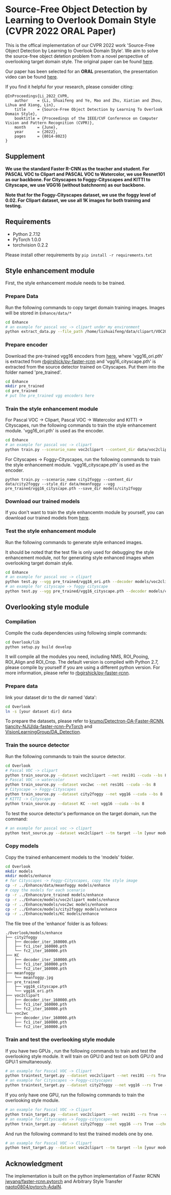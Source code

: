 # Source-Free Object Detection by Learning to Overlook Domain Style (CVPR 2022 ORAL Paper)

This is the offical implementation of our CVPR 2022 work 'Source-Free Object Detection by Learning to Overlook Domain Style'. We aim to solve the source-free object detetion problem from a novel perspective of overlooking target domain style. The original paper can be found [here](https://openaccess.thecvf.com/content/CVPR2022/html/Li_Source-Free_Object_Detection_by_Learning_To_Overlook_Domain_Style_CVPR_2022_paper.html).

Our paper has been selected for an **ORAL** presentation, the presentation video can be found [here](https://www.youtube.com/watch?v=A7vBStzBZLY).

If you find it helpful for your research, please consider citing:

```
@InProceedings{Li_2022_CVPR,
    author    = {Li, Shuaifeng and Ye, Mao and Zhu, Xiatian and Zhou, Lihua and Xiong, Lin},
    title     = {Source-Free Object Detection by Learning To Overlook Domain Style},
    booktitle = {Proceedings of the IEEE/CVF Conference on Computer Vision and Pattern Recognition (CVPR)},
    month     = {June},
    year      = {2022},
    pages     = {8014-8023}
}
```
## Supplement
**We use the standard Faster R-CNN as the teacher and student. For PASCAL VOC to Clipart and PASCAL VOC to Watercolor, we use Resnet101 as our backbone. For Cityscapes to Foggy-Cityscapes and KITTI to Cityscape, we use VGG16 (without batchnorm) as our backbone.**

**Note that for the Foggy-Cityscapes dataset, we use the foggy level of 0.02. For Clipart dataset, we use all 1K images for both training and testing.**

## Requirements

- Python 2.7.12
- PyTorch 1.0.0
- torchvision 0.2.2

Please install other requirements by `pip install -r requirements.txt`

## Style enhancement module

First, the style enhancement module needs to be trained.

### Prepare Data

Run the following commands to copy target domain training images. Images will be stored in `Enhance/data/*`

```bash
cd Enhance
# an example for pascal voc -> clipart under my environment
python extract_data.py --file_path /home/lishuaifeng/data/clipart/VOC2007/ImageSets/Main/traintest1k.txt --images_folder /home/lishuaifeng/data/clipart/VOC2007/JPEGImages --scenario_name voc2clipart --image_suffix jpg
```
### Prepare encoder
Download the pre-trained vgg16 encoders from [here](https://drive.google.com/file/d/1d0lR7Nkt_iRjH-xY7a2Aq8nuUvm_jAuc/view?usp=sharing), where 'vgg16_ori.pth' is extracted from [rbgirshick/py-faster-rcnn](https://github.com/jwyang/faster-rcnn.pytorch#pretrained-model) and 'vgg16_cityscape.pth' is extracted from the source detector trained on Cityscapes. Put them into the folder named 'pre_trained'.
```bash
cd Enhance
mkdir pre_trained
cd pre_trained
# put the pre_trained vgg encoders here
```

### Train the style enhancement module
For Pascal VOC -> Clipart, Pascal VOC -> Watercolor and KITTI -> Cityscapes, run the following commands to train the style enhancement module. 'vgg16_ori.pth' is used as the encoder.
```bash
cd Enhance
# an example for pascal voc -> clipart
python train.py --scenario_name voc2clipart --content_dir data/voc2clipart --style_dir data/voc2clipart --vgg pre_trained/vgg16_ori.pth --save_dir models/voc2clipart
```
For Cityscapes -> Foggy-Cityscapes, run the following commands to train the style enhancement module. 'vgg16_cityscape.pth' is used as the encoder.
```
python train.py --scenario_name city2foggy --content_dir data/city2foggy --style_dir data/meanfoggy --vgg pre_trained/vgg16_cityscape.pth --save_dir models/city2foggy
```
### Download our trained models
If you don't want to train the style enhancemtn module by yourself, you can download our trained models from [here](https://drive.google.com/file/d/1klPyu_ql9tQZPKmwlSsF4Z4hbLy5q2fa/view?usp=sharing).
### Test the style enhancement module
Run the following commands to generate style enhanced images.

It should be noted that the test file is only used for debugging the style enhancement module, not for generating style enhanced images when overlooking target domain style.
```bash
cd Enhance
# an example for pascal voc -> clipart
python test.py --vgg pre_trained/vgg16_ori.pth --decoder models/voc2clipart/decoder_iter_160000.pth --fc1 models/voc2clipart/fc1_iter_160000.pth --fc2 models/voc2clipart/fc2_iter_160000.pth --content_dir data/voc2clipart --style_dir data/voc2clipart --output output/voc2clipart --alpha 1.0
# an example for cityscape -> foggy cityscape
python test.py --vgg pre_trained/vgg16_cityscape.pth --decoder models/city2foggy/decoder_iter_160000.pth --fc1 models/city2foggy/fc1_iter_160000.pth --fc2 models/city2foggy/fc2_iter_160000.pth --content_dir data/city2foggy --style_dir data/meanfoggy --output output/city2foggy --alpha 1.0
```

## Overlooking style module

### Compilation

Compile the cuda dependencies using following simple commands:

```bash 
cd Overlook/lib
python setup.py build develop
```
It will compile all the modules you need, including NMS, ROI_Pooing, ROI_Align and ROI_Crop. The default version is compiled with Python 2.7, please compile by yourself if you are using a different python version. For more information, please refer to [rbgirshick/py-faster-rcnn](https://github.com/jwyang/faster-rcnn.pytorch/tree/pytorch-1.0#compilation).

### Prepare data
link your dataset dir to the dir named 'data':
```bash
cd Overlook
ln -s [your dataset dir] data
```
To prepare the datasets, please refer to [krumo/Detectron-DA-Faster-RCNN](https://github.com/krumo/Detectron-DA-Faster-RCNN#usage-example), [tiancity-NJU/da-faster-rcnn-PyTorch](https://github.com/tiancity-NJU/da-faster-rcnn-PyTorch) and [VisionLearningGroup/DA_Detection](https://github.com/VisionLearningGroup/DA_Detection#data-preparation).

### Train the source detector
Run the following commands to train the source detector.
```bash
cd Overlook
# Pascal VOC -> clipart
python train_source.py --dataset voc2clipart --net res101 --cuda --bs 8
# Pascal VOC -> watercolor
python train_source.py --dataset voc2wc --net res101 --cuda --bs 8
# Cityscape -> Foggy-Cityscapes
python train_source.py --dataset city2foggy --net vgg16 --cuda --bs 8
# KITTI -> Cityscape
python train_source.py --dataset KC --net vgg16 --cuda --bs 8
```
To test the source detector's performance on the target domain, run the command:
```bash
# an example for pascal voc -> clipart
python test_source.py --dataset voc2clipart --tm target --lm [your model path] --net res101 --cuda
```

### Copy models
Copy the trained enhancement models to the 'models' folder. 
```bash
cd Overlook
mkdir models
mkdir models/enhance
# for Cityscapes -> Foggy-Cityscapes, copy the style image
cp -r ../Enhance/data/meanfoggy models/enhance
# copy the models for each scenario
cp -r ../Enhance/pre_trained models/enhance
cp -r ../Enhance/models/voc2clipart models/enhance
cp -r ../Enhance/models/voc2wc models/enhance
cp -r ../Enhance/models/city2foggy models/enhance
cp -r ../Enhance/models/KC models/enhance
```
The file tree of the 'enhance' folder is as follows:
```
./Overlook/models/enhance
├── city2foggy
│   ├── decoder_iter_160000.pth
│   ├── fc1_iter_160000.pth
│   └── fc2_iter_160000.pth
├── KC
│   ├── decoder_iter_160000.pth
│   ├── fc1_iter_160000.pth
│   └── fc2_iter_160000.pth
├── meanfoggy
│   └── meanfoggy.jpg
├── pre_trained
│   ├── vgg16_cityscape.pth
│   └── vgg16_ori.pth
├── voc2clipart
│   ├── decoder_iter_160000.pth
│   ├── fc1_iter_160000.pth
│   └── fc2_iter_160000.pth
└── voc2wc
    ├── decoder_iter_160000.pth
    ├── fc1_iter_160000.pth
    └── fc2_iter_160000.pth
```
### Train and test the overlooking style module
If you have two GPUs , run the following commands to train and test the overlooking style module. It will train on GPU:0 and test on both GPU:0 and GPU:1 simultaneously.
```bash
# an example for Pascal VOC -> Clipart
python traintest_target.py --dataset voc2clipart --net res101 --rs True --checksession_source [your source detector session] --checkepoch_source [your source detector epoch] --checkpoint_source [your source detector point] --bs 1 --cuda --epochs 3 --random_style --style_add_alpha 1.0 --encoder_path models/enhance/pre_trained/vgg16_ori.pth --decoder_path models/enhance/voc2clipart/decoder_iter_160000.pth --fc1 models/enhance/voc2clipart/fc1_iter_160000.pth --fc2 models/enhance/voc2clipart/fc2_iter_160000.pth
# an example for Cityscapes -> Foggy-cityscapes
python traintest_target.py --dataset city2foggy --net vgg16 --rs True --checksession_source [your source detector session] --checkepoch_source [your source detector epoch] --checkpoint_source [your source detector point] --bs 1 --cuda --epochs 1 --style_add_alpha 0.4 --style_path models/enhance/meanfoggy/meanfoggy.jpg --encoder_path models/enhance/pre_trained/vgg16_cityscape.pth --decoder_path models/enhance/city2foggy/decoder_iter_160000.pth --fc1 models/enhance/city2foggy/fc1_iter_160000.pth --fc2 models/vgg16/city2foggy/fc2_iter_160000.pth
```
If you only have one GPU, run the following commands to train the overlooking style module.
```bash
# an example for Pascal VOC -> Clipart
python train_target.py --dataset voc2clipart --net res101 --rs True --checksession_source [your source detector session] --checkepoch_source [your source detector epoch] --checkpoint_source [your source detector point] --bs 1 --cuda --epochs 3 --random_style --style_add_alpha 1.0 --encoder_path models/enhance/pre_trained/vgg16_ori.pth --decoder_path models/enhance/voc2clipart/decoder_iter_160000.pth --fc1 models/enhance/voc2clipart/fc1_iter_160000.pth --fc2 models/enhance/voc2clipart/fc2_iter_160000.pth
# an example for Cityscapes -> Foggy-cityscapes
python train_target.py --dataset city2foggy --net vgg16 --rs True --checksession_source [your source detector session] --checkepoch_source [your source detector epoch] --checkpoint_source [your source detector point] --bs 1 --cuda --epochs 1 --style_add_alpha 0.4 --style_path models/enhance/meanfoggy/meanfoggy.jpg --encoder_path models/enhance/pre_trained/vgg16_cityscape.pth --decoder_path models/enhance/city2foggy/decoder_iter_160000.pth --fc1 models/enhance/city2foggy/fc1_iter_160000.pth --fc2 models/vgg16/city2foggy/fc2_iter_160000.pth
```
And run the following command to test the trained models one by one.
```bash
# an example for Pascal VOC -> Clipart
python test_target.py --dataset voc2clipart --tm target --lm [your model path] --net res101 --cuda
```

## Acknowledgment

The implementation is built on the python implementation of Faster RCNN [jwyang/faster-rcnn.pytorch](https://github.com/jwyang/faster-rcnn.pytorch) and Arbitrary Style Transfer [naoto0804/pytorch-AdaIN](https://github.com/naoto0804/pytorch-AdaIN).